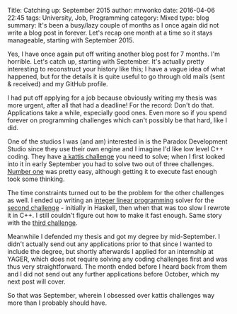 Title: Catching up: September 2015
author: mrwonko
date: 2016-04-06 22:45
tags: University, Job, Programming
category: Mixed
type: blog
summary: It's been a busy/lazy couple of months as I once again did not write a blog post in forever. Let's recap one month at a time so it stays manageable, starting with September 2015.

Yes, I have once again put off writing another blog post for 7 months. I'm horrible. Let's catch up, starting with September. It's actually pretty interesting to reconstruct your history like this; I have a vague idea of what happened, but for the details it is quite useful to go through old mails (sent & received) and my GitHub profile.

I had put off applying for a job because obviously writing my thesis was more urgent, after all that had a deadline! For the record: Don't do that. Applications take a while, especially good ones. Even more so if you spend forever on programming challenges which can't possibly be that hard, like I did.

One of the studios I was (and am) interested in is the Paradox Development Studio since they use their own engine and I imagine I'd like low level C++ coding. They have [a kattis challenge](https://paradox.kattis.com) you need to solve; when I first looked into it in early September you had to solve two out of three challenges. [Number one](https://paradox.kattis.com/problems/pizza) was pretty easy, although getting it to execute fast enough took some thinking.

The time constraints turned out to be the problem for the other challenges as well. I ended up writing an [integer linear programming](https://en.wikipedia.org/wiki/Integer_programming) solver for the [second challenge](https://paradox.kattis.com/problems/ecoins) - initially in Haskell, then when that was too slow I rewrote it in C++. I still couldn't figure out how to make it fast enough. Same story with the [third challenge](https://paradox.kattis.com/problems/boom).

Meanwhile I defended my thesis and got my degree by mid-September. I didn't actually send out any applications prior to that since I wanted to include the degree, but shortly afterwards I applied for an internship at YAGER, which does not require solving any coding challenges first and was thus very straightforward. The month ended before I heard back from them and I did not send out any further applications before October, which my next post will cover.

So that was September, wherein I obsessed over kattis challenges way more than I probably should have.
